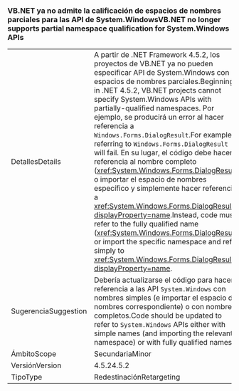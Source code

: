 ### <a name="vbnet-no-longer-supports-partial-namespace-qualification-for-systemwindows-apis"></a><span data-ttu-id="f6ae9-101">VB.NET ya no admite la calificación de espacios de nombres parciales para las API de System.Windows</span><span class="sxs-lookup"><span data-stu-id="f6ae9-101">VB.NET no longer supports partial namespace qualification for System.Windows APIs</span></span>

|   |   |
|---|---|
|<span data-ttu-id="f6ae9-102">Detalles</span><span class="sxs-lookup"><span data-stu-id="f6ae9-102">Details</span></span>|<span data-ttu-id="f6ae9-103">A partir de .NET Framework 4.5.2, los proyectos de VB.NET ya no pueden especificar API de System.Windows con espacios de nombres parciales.</span><span class="sxs-lookup"><span data-stu-id="f6ae9-103">Beginning in .NET 4.5.2, VB.NET projects cannot specify System.Windows APIs with partially-qualified namespaces.</span></span> <span data-ttu-id="f6ae9-104">Por ejemplo, se producirá un error al hacer referencia a <code>Windows.Forms.DialogResult</code>.</span><span class="sxs-lookup"><span data-stu-id="f6ae9-104">For example, referring to <code>Windows.Forms.DialogResult</code> will fail.</span></span> <span data-ttu-id="f6ae9-105">En su lugar, el código debe hacer referencia al nombre completo (<xref:System.Windows.Forms.DialogResult>) o importar el espacio de nombres específico y simplemente hacer referencia a <xref:System.Windows.Forms.DialogResult?displayProperty=name>.</span><span class="sxs-lookup"><span data-stu-id="f6ae9-105">Instead, code must refer to the fully qualified name (<xref:System.Windows.Forms.DialogResult>) or import the specific namespace and refer simply to <xref:System.Windows.Forms.DialogResult?displayProperty=name>.</span></span>|
|<span data-ttu-id="f6ae9-106">Sugerencia</span><span class="sxs-lookup"><span data-stu-id="f6ae9-106">Suggestion</span></span>|<span data-ttu-id="f6ae9-107">Debería actualizarse el código para hacer referencia a las API <code>System.Windows</code> con nombres simples (e importar el espacio de nombres correspondiente) o con nombres completos.</span><span class="sxs-lookup"><span data-stu-id="f6ae9-107">Code should be updated to refer to <code>System.Windows</code> APIs either with simple names (and importing the relevant namespace) or with fully qualified names.</span></span>|
|<span data-ttu-id="f6ae9-108">Ámbito</span><span class="sxs-lookup"><span data-stu-id="f6ae9-108">Scope</span></span>|<span data-ttu-id="f6ae9-109">Secundaria</span><span class="sxs-lookup"><span data-stu-id="f6ae9-109">Minor</span></span>|
|<span data-ttu-id="f6ae9-110">Versión</span><span class="sxs-lookup"><span data-stu-id="f6ae9-110">Version</span></span>|<span data-ttu-id="f6ae9-111">4.5.2</span><span class="sxs-lookup"><span data-stu-id="f6ae9-111">4.5.2</span></span>|
|<span data-ttu-id="f6ae9-112">Tipo</span><span class="sxs-lookup"><span data-stu-id="f6ae9-112">Type</span></span>|<span data-ttu-id="f6ae9-113">Redestinación</span><span class="sxs-lookup"><span data-stu-id="f6ae9-113">Retargeting</span></span>|

